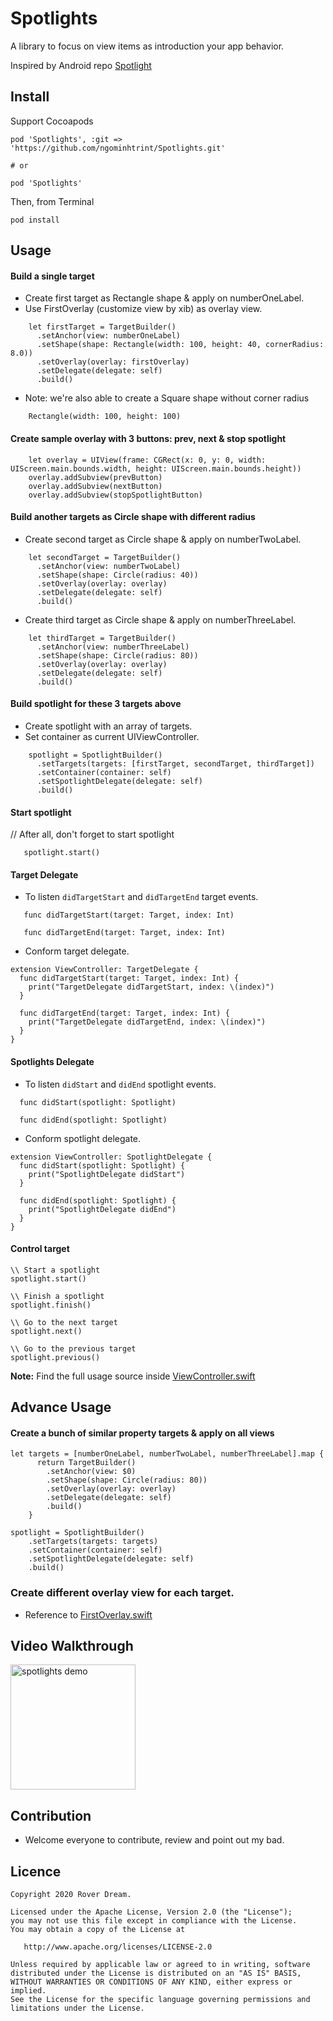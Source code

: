 # Spotlights
A library to focus on view items as introduction your app behavior.

Inspired by Android repo [Spotlight](https://github.com/TakuSemba/Spotlight)

## Install

Support Cocoapods

```
pod 'Spotlights', :git => 'https://github.com/ngominhtrint/Spotlights.git'

# or

pod 'Spotlights'
```

Then, from Terminal

```
pod install
```

## Usage

#### Build a single target

- Create first target as Rectangle shape & apply on numberOneLabel.
- Use FirstOverlay (customize view by xib) as overlay view.

```
    let firstTarget = TargetBuilder()
      .setAnchor(view: numberOneLabel)
      .setShape(shape: Rectangle(width: 100, height: 40, cornerRadius: 8.0))
      .setOverlay(overlay: firstOverlay)
      .setDelegate(delegate: self)
      .build()
```

- Note: we're also able to create a Square shape without corner radius

```
    Rectangle(width: 100, height: 100)
```

#### Create sample overlay with 3 buttons: prev, next & stop spotlight

```
    let overlay = UIView(frame: CGRect(x: 0, y: 0, width: UIScreen.main.bounds.width, height: UIScreen.main.bounds.height))
    overlay.addSubview(prevButton)
    overlay.addSubview(nextButton)
    overlay.addSubview(stopSpotlightButton)
```

#### Build another targets as Circle shape with different radius

- Create second target as Circle shape & apply on numberTwoLabel.

```
    let secondTarget = TargetBuilder()
      .setAnchor(view: numberTwoLabel)
      .setShape(shape: Circle(radius: 40))
      .setOverlay(overlay: overlay)
      .setDelegate(delegate: self)
      .build()
```

- Create third target as Circle shape & apply on numberThreeLabel.

```
    let thirdTarget = TargetBuilder()
      .setAnchor(view: numberThreeLabel)
      .setShape(shape: Circle(radius: 80))
      .setOverlay(overlay: overlay)
      .setDelegate(delegate: self)
      .build()
```

#### Build spotlight for these 3 targets above

- Create spotlight with an array of targets.
- Set container as current UIViewController.

```
    spotlight = SpotlightBuilder()
      .setTargets(targets: [firstTarget, secondTarget, thirdTarget])
      .setContainer(container: self)
      .setSpotlightDelegate(delegate: self)
      .build()

```

#### Start spotlight

// After all, don't forget to start spotlight

```
   spotlight.start()
```

#### Target Delegate

- To listen `didTargetStart` and `didTargetEnd` target events.

```
   func didTargetStart(target: Target, index: Int)
  
   func didTargetEnd(target: Target, index: Int)
```

- Conform target delegate.

```
extension ViewController: TargetDelegate {
  func didTargetStart(target: Target, index: Int) {
    print("TargetDelegate didTargetStart, index: \(index)")
  }
  
  func didTargetEnd(target: Target, index: Int) {
    print("TargetDelegate didTargetEnd, index: \(index)")
  }
}
```

#### Spotlights Delegate

- To listen `didStart` and `didEnd` spotlight events.

```
  func didStart(spotlight: Spotlight)
  
  func didEnd(spotlight: Spotlight)
```

- Conform spotlight delegate.

```
extension ViewController: SpotlightDelegate {
  func didStart(spotlight: Spotlight) {
    print("SpotlightDelegate didStart")
  }
  
  func didEnd(spotlight: Spotlight) {
    print("SpotlightDelegate didEnd")
  }
}
```

#### Control target

```
\\ Start a spotlight
spotlight.start()

\\ Finish a spotlight
spotlight.finish()

\\ Go to the next target
spotlight.next()

\\ Go to the previous target
spotlight.previous()

```

**Note:** Find the full usage source inside [ViewController.swift](https://github.com/ngominhtrint/Spotlights/blob/master/SpotlightsDemo/ViewController.swift)

## Advance Usage

#### Create a bunch of similar property targets & apply on all views

```
let targets = [numberOneLabel, numberTwoLabel, numberThreeLabel].map {
      return TargetBuilder()
        .setAnchor(view: $0)
        .setShape(shape: Circle(radius: 80))
        .setOverlay(overlay: overlay)
        .setDelegate(delegate: self)
        .build()
    }

spotlight = SpotlightBuilder()
    .setTargets(targets: targets)
    .setContainer(container: self)
    .setSpotlightDelegate(delegate: self)
    .build()
```

### Create different overlay view for each target.

- Reference to [FirstOverlay.swift](https://github.com/ngominhtrint/Spotlights/blob/master/SpotlightsDemo/FirstOverlay.swift)

## Video Walkthrough

<img src="media/spotlights.mov" alt="spotlights demo" style="width:200px;"/>

## Contribution

- Welcome everyone to contribute, review and point out my bad. 

## Licence

```
Copyright 2020 Rover Dream.

Licensed under the Apache License, Version 2.0 (the "License");
you may not use this file except in compliance with the License.
You may obtain a copy of the License at

   http://www.apache.org/licenses/LICENSE-2.0

Unless required by applicable law or agreed to in writing, software
distributed under the License is distributed on an "AS IS" BASIS,
WITHOUT WARRANTIES OR CONDITIONS OF ANY KIND, either express or implied.
See the License for the specific language governing permissions and
limitations under the License.
```
